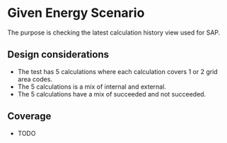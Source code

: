 # Given Energy Scenario

The purpose is checking the latest calculation history view used for SAP.

## Design considerations

- The test has 5 calculations where each calculation covers 1 or 2 grid area codes.
- The 5 calculations is a mix of internal and external.
- The 5 calculations have a mix of succeeded and not succeeded.

## Coverage

- TODO
